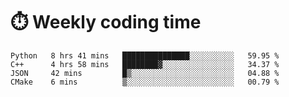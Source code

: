 
# :stopwatch: Weekly coding time
<!--START_SECTION:waka-->

```text
Python   8 hrs 41 mins   ███████████████░░░░░░░░░░   59.95 %
C++      4 hrs 58 mins   ████████▓░░░░░░░░░░░░░░░░   34.37 %
JSON     42 mins         █▒░░░░░░░░░░░░░░░░░░░░░░░   04.88 %
CMake    6 mins          ▒░░░░░░░░░░░░░░░░░░░░░░░░   00.79 %
```

<!--END_SECTION:waka-->


<!-- <p> <img src="https://github-readme-stats.vercel.app/api?username=cozgerest&show_icons=true&hide_border=false" />  </p> -->

